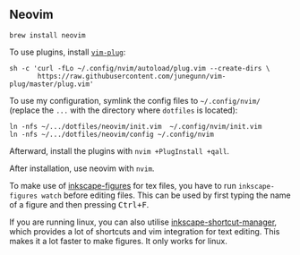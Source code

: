 ## Neovim

`brew install neovim`

To use plugins, install [`vim-plug`](https://github.com/junegunn/vim-plug):
```
sh -c 'curl -fLo ~/.config/nvim/autoload/plug.vim --create-dirs \
       https://raw.githubusercontent.com/junegunn/vim-plug/master/plug.vim'
```

To use my configuration, symlink the config files to `~/.config/nvim/` (replace
the `...` with the directory where `dotfiles` is located):
```
ln -nfs ~/.../dotfiles/neovim/init.vim  ~/.config/nvim/init.vim
ln -nfs ~/.../dotfiles/neovim/config ~/.config/nvim
```

Afterward, install the plugins with `nvim +PlugInstall +qall`.

After installation, use neovim with `nvim`.

To make use of
[inkscape-figures](https://github.com/gillescastel/inkscape-figures) for tex
files, you have to run `inkscape-figures watch` before editing files. This can
be used by first typing the name of a figure and then pressing
<kbd>Ctrl+F</kbd>.

If you are running linux, you can also utilise
[inkscape-shortcut-manager](https://github.com/gillescastel/inkscape-shortcut-manager),
which provides a lot of shortcuts and vim integration for text editing. This
makes it a lot faster to make figures. It only works for linux.
